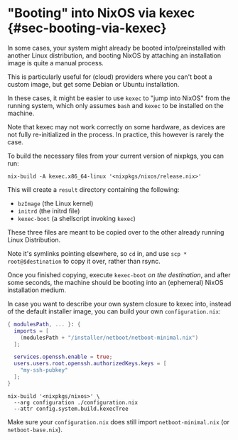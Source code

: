 # "Booting" into NixOS via kexec {#sec-booting-via-kexec}

In some cases, your system might already be booted into/preinstalled with
another Linux distribution, and booting NixOS by attaching an installation
image is quite a manual process.

This is particularly useful for (cloud) providers where you can't boot a custom
image, but get some Debian or Ubuntu installation.

In these cases, it might be easier to use `kexec` to "jump into NixOS" from the
running system, which only assumes `bash` and `kexec` to be installed on the
machine.

Note that kexec may not work correctly on some hardware, as devices are not
fully re-initialized in the process. In practice, this however is rarely the
case.

To build the necessary files from your current version of nixpkgs,
you can run:

```ShellSession
nix-build -A kexec.x86_64-linux '<nixpkgs/nixos/release.nix>'
```

This will create a `result` directory containing the following:
 - `bzImage` (the Linux kernel)
 - `initrd` (the initrd file)
 - `kexec-boot` (a shellscript invoking `kexec`)

These three files are meant to be copied over to the other already running
Linux Distribution.

Note it's symlinks pointing elsewhere, so `cd` in, and use
`scp * root@$destination` to copy it over, rather than rsync.

Once you finished copying, execute `kexec-boot` *on the destination*, and after
some seconds, the machine should be booting into an (ephemeral) NixOS
installation medium.

In case you want to describe your own system closure to kexec into, instead of
the default installer image, you can build your own `configuration.nix`:

```nix
{ modulesPath, ... }: {
  imports = [
    (modulesPath + "/installer/netboot/netboot-minimal.nix")
  ];

  services.openssh.enable = true;
  users.users.root.openssh.authorizedKeys.keys = [
    "my-ssh-pubkey"
  ];
}
```


```ShellSession
nix-build '<nixpkgs/nixos>' \
  --arg configuration ./configuration.nix
  --attr config.system.build.kexecTree
```

Make sure your `configuration.nix` does still import `netboot-minimal.nix` (or
`netboot-base.nix`).

